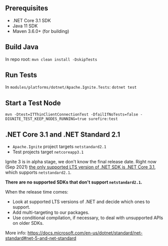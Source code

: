 ## Prerequisites
* .NET Core 3.1 SDK
* Java 11 SDK
* Maven 3.6.0+ (for building)

## Build Java
In repo root: `mvn clean install -DskipTests`

## Run Tests
In `modules/platforms/dotnet/Apache.Ignite.Tests`: `dotnet test`

## Start a Test Node
`mvn -Dtest=ITThinClientConnectionTest -DfailIfNoTests=false -DIGNITE_TEST_KEEP_NODES_RUNNING=true surefire:test`

## .NET Core 3.1 and .NET Standard 2.1

* `Apache.Ignite` project targets `netstandard2.1`
* Test projects target `netcoreapp3.1`

Ignite 3 is in alpha stage, we don't know the final release date.
Right now (Sep 2021) [the only supported LTS version of .NET SDK is .NET Core 3.1](https://dotnet.microsoft.com/platform/support/policy), which supports `netstandard2.1`.

**There are no supported SDKs that don't support `netstandard2.1`.** 

When the release time comes:
* Look at supported LTS versions of .NET and decide which ones to support.
* Add multi-targeting to our packages.
* Use conditional compilation, if necessary, to deal with unsupported APIs on older SDKs.

More info: https://docs.microsoft.com/en-us/dotnet/standard/net-standard#net-5-and-net-standard
